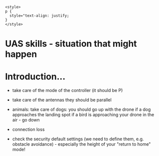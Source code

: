```{=html}
<style>
p {
  style="text-align: justify;
}
</style>
```
# UAS skills - situation that might happen

# Introduction...

* take care of the mode of the controller (it should be P)

* take care of the antennas they should be parallel

* animals: take care of dogs: you should go up with the drone if a dog approaches the landing spot
          if a bird is approaching your drone in the air - go down
          
* connection loss

* check the security default settings (we need to define them, e.g. obstacle avoidance) - especially the height of your "return to home" mode!

